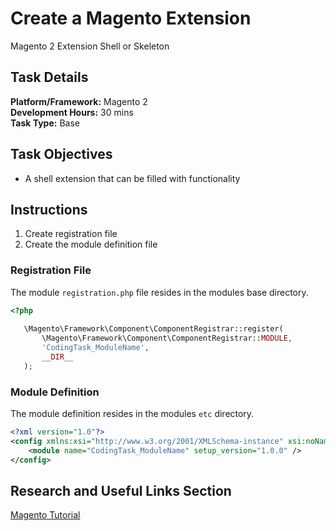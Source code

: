 # Create a Magento Extension

Magento 2 Extension Shell or Skeleton
 
## Task Details  

**Platform/Framework:** Magento 2  
**Development Hours:** 30 mins  
**Task Type:** Base
 
## Task Objectives

- A shell extension that can be filled with functionality 
 
## Instructions

1. Create registration file
1. Create the module definition file

### Registration File

The module `registration.php` file resides in the modules base directory.

```php
<?php
   
   \Magento\Framework\Component\ComponentRegistrar::register(
       \Magento\Framework\Component\ComponentRegistrar::MODULE,
       'CodingTask_ModuleName',
       __DIR__
   );
```

### Module Definition 

The module definition resides in the modules `etc` directory.

```xml
<?xml version="1.0"?>
<config xmlns:xsi="http://www.w3.org/2001/XMLSchema-instance" xsi:noNamespaceSchemaLocation="urn:magento:framework:module/etc/module.xsd">
    <module name="CodingTask_ModuleName" setup_version="1.0.0" />
</config>
```
     
 
## Research and Useful Links Section
[Magento Tutorial](http://devdocs.magento.com/videos/fundamentals/create-a-new-module/)
 
